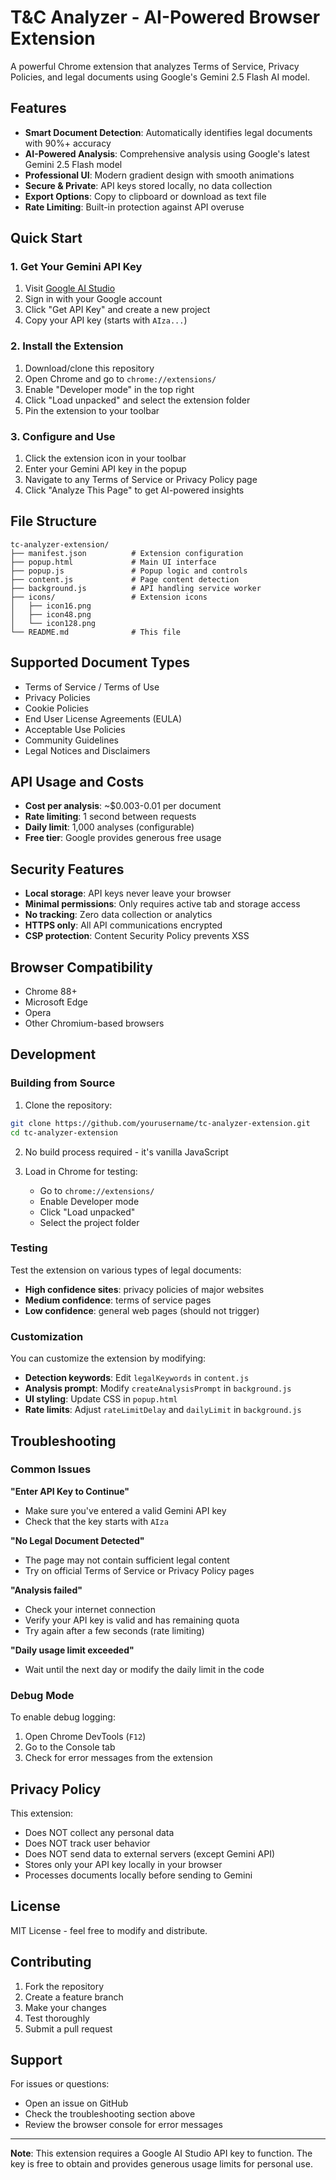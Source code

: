 # T&C Analyzer - AI-Powered Browser Extension

A powerful Chrome extension that analyzes Terms of Service, Privacy Policies, and legal documents using Google's Gemini 2.5 Flash AI model.

## Features

- **Smart Document Detection**: Automatically identifies legal documents with 90%+ accuracy
- **AI-Powered Analysis**: Comprehensive analysis using Google's latest Gemini 2.5 Flash model
- **Professional UI**: Modern gradient design with smooth animations
- **Secure & Private**: API keys stored locally, no data collection
- **Export Options**: Copy to clipboard or download as text file
- **Rate Limiting**: Built-in protection against API overuse

## Quick Start

### 1. Get Your Gemini API Key

1. Visit [Google AI Studio](https://ai.google.dev/)
2. Sign in with your Google account
3. Click "Get API Key" and create a new project
4. Copy your API key (starts with `AIza...`)

### 2. Install the Extension

1. Download/clone this repository
2. Open Chrome and go to `chrome://extensions/`
3. Enable "Developer mode" in the top right
4. Click "Load unpacked" and select the extension folder
5. Pin the extension to your toolbar

### 3. Configure and Use

1. Click the extension icon in your toolbar
2. Enter your Gemini API key in the popup
3. Navigate to any Terms of Service or Privacy Policy page
4. Click "Analyze This Page" to get AI-powered insights

## File Structure

```
tc-analyzer-extension/
├── manifest.json          # Extension configuration
├── popup.html             # Main UI interface
├── popup.js               # Popup logic and controls
├── content.js             # Page content detection
├── background.js          # API handling service worker
├── icons/                 # Extension icons
│   ├── icon16.png
│   ├── icon48.png
│   └── icon128.png
└── README.md              # This file
```

## Supported Document Types

- Terms of Service / Terms of Use
- Privacy Policies
- Cookie Policies
- End User License Agreements (EULA)
- Acceptable Use Policies
- Community Guidelines
- Legal Notices and Disclaimers

## API Usage and Costs

- **Cost per analysis**: ~$0.003-0.01 per document
- **Rate limiting**: 1 second between requests
- **Daily limit**: 1,000 analyses (configurable)
- **Free tier**: Google provides generous free usage

## Security Features

- **Local storage**: API keys never leave your browser
- **Minimal permissions**: Only requires active tab and storage access
- **No tracking**: Zero data collection or analytics
- **HTTPS only**: All API communications encrypted
- **CSP protection**: Content Security Policy prevents XSS

## Browser Compatibility

- Chrome 88+
- Microsoft Edge
- Opera
- Other Chromium-based browsers

## Development

### Building from Source

1. Clone the repository:
```bash
git clone https://github.com/yourusername/tc-analyzer-extension.git
cd tc-analyzer-extension
```

2. No build process required - it's vanilla JavaScript

3. Load in Chrome for testing:
   - Go to `chrome://extensions/`
   - Enable Developer mode
   - Click "Load unpacked"
   - Select the project folder

### Testing

Test the extension on various types of legal documents:

- **High confidence sites**: privacy policies of major websites
- **Medium confidence**: terms of service pages
- **Low confidence**: general web pages (should not trigger)

### Customization

You can customize the extension by modifying:

- **Detection keywords**: Edit `legalKeywords` in `content.js`
- **Analysis prompt**: Modify `createAnalysisPrompt` in `background.js`
- **UI styling**: Update CSS in `popup.html`
- **Rate limits**: Adjust `rateLimitDelay` and `dailyLimit` in `background.js`

## Troubleshooting

### Common Issues

**"Enter API Key to Continue"**
- Make sure you've entered a valid Gemini API key
- Check that the key starts with `AIza`

**"No Legal Document Detected"**
- The page may not contain sufficient legal content
- Try on official Terms of Service or Privacy Policy pages

**"Analysis failed"**
- Check your internet connection
- Verify your API key is valid and has remaining quota
- Try again after a few seconds (rate limiting)

**"Daily usage limit exceeded"**
- Wait until the next day or modify the daily limit in the code

### Debug Mode

To enable debug logging:

1. Open Chrome DevTools (`F12`)
2. Go to the Console tab
3. Check for error messages from the extension

## Privacy Policy

This extension:
- Does NOT collect any personal data
- Does NOT track user behavior
- Does NOT send data to external servers (except Gemini API)
- Stores only your API key locally in your browser
- Processes documents locally before sending to Gemini

## License

MIT License - feel free to modify and distribute.

## Contributing

1. Fork the repository
2. Create a feature branch
3. Make your changes
4. Test thoroughly
5. Submit a pull request

## Support

For issues or questions:
- Open an issue on GitHub
- Check the troubleshooting section above
- Review the browser console for error messages

---

**Note**: This extension requires a Google AI Studio API key to function. The key is free to obtain and provides generous usage limits for personal use.
